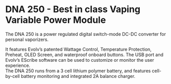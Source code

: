# DNA 250 - Best in class Vaping Variable Power Module

The DNA 250 is a power regulated digital switch-mode DC-DC converter for personal vaporizers.  

It features Evolv’s patented Wattage Control, Temperature Protection, Preheat, OLED Screen, and waterproof onboard buttons. The USB port and Evolv’s EScribe software can be used to customize or monitor the user experience.  
The DNA 250 runs from a 3 cell lithium polymer battery, and features cell- by-cell battery monitoring and integrated 2A balance charger.
